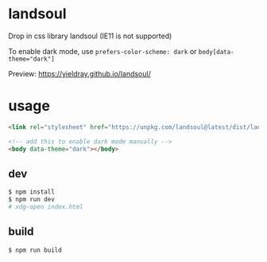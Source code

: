 # landsoul

Drop in css library landsoul (IE11 is not supported)

To enable dark mode, use `prefers-color-scheme: dark` or `body[data-theme="dark"]`

Preview: <https://yieldray.github.io/landsoul/>

# usage

```html
<link rel="stylesheet" href="https://unpkg.com/landsoul@latest/dist/landsoul.css" />

<!-- add this to enable dark mode manually -->
<body data-theme="dark"></body>
```

## dev

```bash
$ npm install
$ npm run dev
# xdg-open index.html
```

## build

```bash
$ npm run build
```
